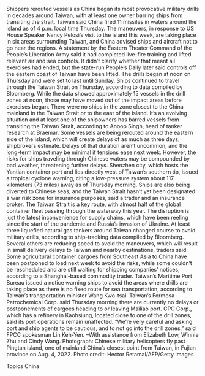 Shippers rerouted vessels as China began its most provocative military drills in decades around Taiwan, with at least one owner barring ships from transiting the strait.
Taiwan said China fired 11 missiles in waters around the island as of 4 p.m. local time Thursday. The maneuvers, in response to US House Speaker Nancy Pelosi’s visit to the island this week, are taking place in six areas surrounding Taiwan, and China advised ships and aircraft not to go near the regions.
A statement by the Eastern Theater Command of the People’s Liberation Army said it had completed live-fire training and lifted relevant air and sea controls. It didn’t clarify whether that meant all exercises had ended, but the state-run People’s Daily later said controls off the eastern coast of Taiwan have been lifted. The drills began at noon on Thursday and were set to last until Sunday.
Ships continued to travel through the Taiwan Strait on Thursday, according to data compiled by Bloomberg. While the data showed approximately 15 vessels in the drill zones at noon, those may have moved out of the impact areas before exercises began. There were no ships in the zone closest to the China mainland in the Taiwan Strait or to the east of the island.
It’s an evolving situation and at least one of the shipowners has barred vessels from transiting the Taiwan Strait, according to Anoop Singh, head of tanker research at Braemar.
Some vessels are being rerouted around the eastern side of the island, which will create delays of as much as three days, shipbrokers estimate. Delays of that duration aren’t uncommon, and the long-term impact may be minimal if tensions ease next week.
However, the risks for ships traveling through Chinese waters may be compounded by bad weather, threatening further delays. Shenzhen city, which hosts the Yantian container port and lies directly west of Taiwan’s southern tip, issued a tropical cyclone warning, citing a low-pressure system about 117 kilometers (73 miles) away as of Thursday morning.
Ships are also being diverted to Chinese seas, and the Taiwan Strait hasn’t yet been designated a war risk zone for insurance purposes, said a trader and an insurance broker.
The Taiwan Strait is a key route, with almost half of the global container fleet passing through the waterway this year. The disruption is just the latest inconvenience for supply chains, which have been reeling since the start of the pandemic and Russia’s invasion of Ukraine.
At least three liquefied natural gas tankers around Taiwan changed course to avoid military drills, according to ship-tracking data compiled by Bloomberg. Several others are reducing speed to avoid the maneuvers, which will result in small delivery delays to Taiwan and nearby destinations, traders said.
Some agricultural container cargoes from Southeast Asia to China have been postponed to load next week to avoid the risks, while some couldn’t be rescheduled and are still waiting for shipping companies’ notices, according to a Shanghai-based commodity trader.
Taiwan’s Maritime Port Bureau issued a notice warning ships to avoid the areas where drills are taking place as there is no fixed route for sea transportation, according to Taiwan’s transportation minister Wang Kwo-tsai.
Taiwan’s Formosa Petrochemical Corp. said Thursday morning there are currently no delays or postponements of cargoes heading to or leaving Mailiao port. CPC Corp., which has a refinery in Kaohsiung, located close to one of the drill zones, said its port operations remain unaffected.
“We’re very careful and asking port and ship agents to be cautious, and to not go into the drill zones,” said FPCC spokesman Lin Keh-Yen.
–With assistance from Elizabeth Low, Winnie Zhu and Cindy Wang.
Photograph: Chinese military helicopters fly past Pingtan island, one of mainland China’s closest point from Taiwan, in Fujian province on Aug. 4, 2022. Photo credit: Hector Retamal/AFP/Getty Images

Topics
China
